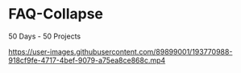 # FAQ-Collapse
50 Days - 50 Projects






https://user-images.githubusercontent.com/89899001/193770988-918cf9fe-4717-4bef-9079-a75ea8ce868c.mp4

